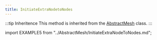 ```yaml
---
title: InitiateExtraNodetoNodes
---
```


:::tip Inheritence
This method is inherited from the [AbstractMesh](../AbstractMesh/AbstractMesh_.md) class.
:::

import EXAMPLE5 from "../AbstractMesh/InitiateExtraNodeToNodes.md";

<EXAMPLE5 />
